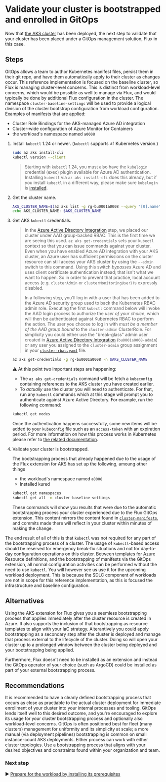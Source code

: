 # Validate your cluster is bootstrapped and enrolled in GitOps

Now that [the AKS cluster](./06-aks-cluster.md) has been deployed, the next step to validate that your cluster has been placed under a GitOps management solution, Flux in this case.

## Steps

GitOps allows a team to author Kubernetes manifest files, persist them in their git repo, and have them automatically apply to their cluster as changes occur. This reference implementation is focused on the baseline cluster, so Flux is managing cluster-level concerns. This is distinct from workload-level concerns, which would be possible as well to manage via Flux, and would typically be done by additional Flux configuration in the cluster. The namespace `cluster-baseline-settings` will be used to provide a logical division of the cluster bootstrap configuration from workload configuration. Examples of manifests that are applied:

* Cluster Role Bindings for the AKS-managed Azure AD integration
* Cluster-wide configuration of Azure Monitor for Containers
* the workload's namespace named `a0008`

1. Install `kubectl` 1.24 or newer. (`kubectl` supports ±1 Kubernetes version.)

   ```bash
   sudo az aks install-cli
   kubectl version --client
   ```

   > Starting with `kubectl` 1.24, you must also have the `kubelogin` credential (exec) plugin available for Azure AD authentication. Installing `kubectl` via `az aks install-cli` does this already, but if you install `kubectl` in a different way, please make sure `kubelogin` is [installed](https://github.com/Azure/kubelogin#getting-started).

1. Get the cluster name.

   ```bash
   AKS_CLUSTER_NAME=$(az aks list -g rg-bu0001a0008 --query '[0].name' -o tsv)
   echo AKS_CLUSTER_NAME: $AKS_CLUSTER_NAME
   ```

1. Get AKS `kubectl` credentials.

   > In the [Azure Active Directory Integration](03-aad.md) step, we placed our cluster under AAD group-backed RBAC. This is the first time we are seeing this used. `az aks get-credentials` sets your `kubectl` context so that you can issue commands against your cluster. Even when you have enabled Azure AD integration with your AKS cluster, an Azure user has sufficient permissions on the cluster resource can still access your AKS cluster by using the `--admin` switch to this command. Using this switch _bypasses_ Azure AD and uses client certificate authentication instead; that isn't what we want to happen. So in order to prevent that practice, local account access (e.g. `clusterAdmin` or `clusterMonitoringUser`) is expressly disabled.
   >
   > In a following step, you'll log in with a user that has been added to the Azure AD security group used to back the Kubernetes RBAC admin role. Executing the first `kubectl` command below will invoke the AAD login process to authorize the _user of your choice_, which will then be authenticated against Kubernetes RBAC to perform the action. The user you choose to log in with _must be a member of the AAD group bound_ to the `cluster-admin` ClusterRole. For simplicity you could either use the "break-glass" admin user created in [Azure Active Directory Integration](03-aad.md) (`bu0001a0008-admin`) or any user you assigned to the `cluster-admin` group assignment in your [`cluster-rbac.yaml`](cluster-manifests/cluster-rbac.yaml) file.

   ```bash
   az aks get-credentials -g rg-bu0001a0008 -n $AKS_CLUSTER_NAME
   ```

   :warning: At this point two important steps are happening:

      * The `az aks get-credentials` command will be fetch a `kubeconfig` containing references to the AKS cluster you have created earlier.
      * To _actually_ use the cluster you will need to authenticate. For that, run any `kubectl` commands which at this stage will prompt you to authenticate against Azure Active Directory. For example, run the following command:

   ```bash
   kubectl get nodes
   ```

   Once the authentication happens successfully, some new items will be added to your `kubeconfig` file such as an `access-token` with an expiration period. For more information on how this process works in Kubernetes please refer to [the related documentation](https://kubernetes.io/docs/reference/access-authn-authz/authentication/#openid-connect-tokens).

1. Validate your cluster is bootstrapped.

   The bootstrapping process that already happened due to the usage of the Flux extension for AKS has set up the following, amoung other things

   * the workload's namespace named `a0008`
   * Installed kured

   ```bash
   kubectl get namespaces
   kubectl get all -n cluster-baseline-settings
   ```

   These commands will show you results that were due to the automatic bootstrapping process your cluster experienced due to the Flux GitOps extension. This content mirrors the content found in [`cluster-manifests`](./cluster-manifests), and commits made there will reflect in your cluster within minutes of making the change.

The end result of all of this is that `kubectl` was not required for any part of the bootstrapping process of a cluster. The usage of `kubectl`-based access should be reserved for emergency break-fix situations and not for day-to-day configuration operations on this cluster. Between templates for Azure Resource definitions, and the bootstrapping of manifests via the GitOps extension, all normal configuration activities can be performed without the need to use `kubectl`. You will however see us use it for the upcoming workload deployment. This is because the SDLC component of workloads are not in scope for this reference implementation, as this is focused the infrastructure and baseline configuration.

## Alternatives

Using the AKS extension for Flux gives you a seemless bootstrapping process that applies immediately after the cluster resource is created in Azure. It also supports the inclusion of that bootstrapping as resource templates to align with your IaC strategy. Alterantively you could apply bootstrapping as a secondary step after the cluster is deployed and manage that process external to the lifecycle of the cluster. Doing so will open your cluster up to a prolonged window between the cluster being deployed and your bootstrapping being applied.

Furthermore, Flux doesn't need to be installed as an extension and instead the GitOps operator of your choice (such as ArgoCD) could be installed as part of your external bootstrapping process.

## Recommendations

It is recommended to have a clearly defined bootstrapping process that occurs as close as practiable to the actual cluster deployment for immediate enrollment of your cluster into your internal processes and tooling. GitOps lends itself well to this desired outcome, and you're encouraged to explore its usage for your cluster bootstrapping process and optionally also workload-level concerns. GitOps is often positioned best for fleet (many clusters) management for uniformity and its simplicity at scale; a more manual (via deployment pipelines) bootstrapping is common on small instance-count AKS deployments. Either process can work with either cluster topologies. Use a bootstrapping process that aligns with your desired objectives and constraints found within your organization and team.

### Next step

:arrow_forward: [Prepare for the workload by installing its prerequisites](./08-workload-prerequisites.md)
